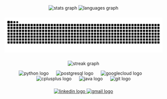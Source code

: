 <div align="center">
  <img src="https://github-readme-stats.vercel.app/api?username=bastianibanez&hide_title=false&hide_rank=true&show_icons=true&include_all_commits=true&count_private=true&disable_animations=false&theme=github_dark&locale=es&hide_border=true" height="150" alt="stats graph"  />
  <img src="https://github-readme-stats.vercel.app/api/top-langs?username=bastianibanez&locale=es&hide_title=false&layout=compact&card_width=320&langs_count=5&theme=github_dark&hide_border=true&custom_title=Lenguajes%20m%C3%A1s%20usados" height="200" alt="languages graph"  />
</div>

###

<picture>
  <source media="(prefers-color-scheme: dark)" srcset="https://raw.githubusercontent.com/bastianibanez/bastianibanez/output/github-contribution-grid-snake-dark.svg">
  <source media="(prefers-color-scheme: light)" srcset="https://raw.githubusercontent.com/bastianibanez/bastianibanez/output/github-contribution-grid-snake.svg">
  <img alt="github-contribution-grid-snake" src="https://raw.githubusercontent.com/bastianibanez/bastianibanez/output/github-contribution-grid-snake.svg">
</picture>

###

<div align="center">
  <img src="https://streak-stats.demolab.com?user=bastianibanez&locale=es&mode=weekly&theme=github_dark&hide_border=false&border_radius=5&date_format=j/n%5B/Y%5D&order=3&include_all_commits=false" height="150" alt="streak graph"  />
</div>

<p align="center">
  <img src="https://cdn.jsdelivr.net/gh/devicons/devicon/icons/python/python-original.svg" height="30" alt="python logo" />
  &nbsp;&nbsp;&nbsp;&nbsp;
  <img src="https://cdn.jsdelivr.net/gh/devicons/devicon/icons/postgresql/postgresql-original.svg" height="30" alt="postgresql logo" />
  &nbsp;&nbsp;&nbsp;&nbsp;
  <img src="https://cdn.jsdelivr.net/gh/devicons/devicon/icons/googlecloud/googlecloud-original.svg" height="30" alt="googlecloud logo" />
  &nbsp;&nbsp;&nbsp;&nbsp;
  <img src="https://cdn.jsdelivr.net/gh/devicons/devicon/icons/cplusplus/cplusplus-original.svg" height="30" alt="cplusplus logo" />
  &nbsp;&nbsp;&nbsp;&nbsp;
  <img src="https://cdn.jsdelivr.net/gh/devicons/devicon/icons/java/java-original.svg" height="30" alt="java logo" />
  &nbsp;&nbsp;&nbsp;&nbsp;
  <img src="https://cdn.jsdelivr.net/gh/devicons/devicon/icons/git/git-original.svg" height="30" alt="git logo" />
</p>

###

<div align="center">
  <a href="https://www.linkedin.com/in/bastianibanez/" target="_blank">
    <img src="https://img.shields.io/static/v1?message=LinkedIn&logo=linkedin&label=&color=0077B5&logoColor=white&labelColor=&style=for-the-badge" height="35" alt="linkedin logo"  />
  </a>
  <a href="bastian.miba@gmail.com" target="_blank">
    <img src="https://img.shields.io/static/v1?message=Gmail&logo=gmail&label=&color=D14836&logoColor=white&labelColor=&style=for-the-badge" height="35" alt="gmail logo"  />
  </a>
</div>

###

